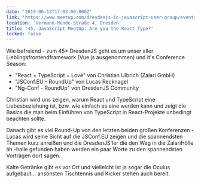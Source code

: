 ```yaml
---
date: '2019-06-13T17:03:00.000Z'
link: 'https://www.meetup.com/dresdenjs-io-javascript-user-group/events/wwdfrqyzjbrb/'
location: 'Hermann-Mende-Straße 4, Dresden'
title: '45. JavaScript MeetUp: Are you the React Type?'
locked: false
---
```

Wie befreiend - zum 45* DresdenJS geht es um unser aller Lieblingsfrontendframework (Vue.js ausgenommen) und it's Conference Season:

* "React + TypeScript = Love" von Christian Ulbrich (Zalari GmbH)  
* "JSConf.EU - RoundUp" von Lucas Recknagel  
* "Ng-Conf - RoundUp" von DresdenJS Community

Christian wird uns zeigen, warum React und TypeScript eine Liebesbeziehung ist, bzw. wie einfach es eine werden kann und zeigt die Basics die man beim Einführen von TypeScript in React-Projekte unbedingt beachten sollte.

Danach gibt es viel Round-Up von den letzten beiden großen Konferenzen - Lucas wird seine Sicht auf die JSConf.EU zeigen und die spannendsten Themen kurz anreißen und die DresdenJS'ler die den Weg in die ZalariHölle äh -halle gefunden haben werden ein paar Worte zu den spannendsten Vorträgen dort sagen.

Kalte Getränke gibt es vor Ort und vielleicht ist ja sogar die Oculus aufgebaut... ansonsten Tischtennis und Kicker stehen auch bereit.
